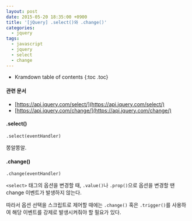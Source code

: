 ```yaml
---
layout: post
date: 2015-05-20 18:35:00 +0900
title: '[jQuery] .select()와 .change()'
categories:
  - jquery
tags:
  - javascript
  - jquery
  - select
  - change
---
```


* Kramdown table of contents
{:toc .toc}

#### 관련 문서

- [https://api.jquery.com/select/](https://api.jquery.com/select/)
- [https://api.jquery.com/change/](https://api.jquery.com/change/)

#### .select()

```
.select(eventHandler)
```

쫑알쫑알.

#### .change()

```
.change(eventHandler)
```

`<select>` 태그의 옵션을 변경할 때, `.value()`나 `.prop()`으로 옵션을 변경할 땐 change 이벤트가 발생하지 않는다.

따라서 옵션 선택을 스크립트로 제어할 때에는 `.change()` 혹은 `.trigger()`를 사용하여 해당 이벤트를 강제로 발생시켜줘야 할 필요가 있다.
